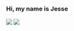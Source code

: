 ### Hi, my name is Jesse
<img align="center" src="https://github-readme-stats-one-bice.vercel.app/api?username=Mr-Bossman&show_icons=true&include_all_commits=true&icon_color=FB7299&title_color=FB7299&hide_border=true"/>
<img align="center" src="https://github-readme-stats-one-bice.vercel.app/api/top-langs/?username=Mr-Bossman&layout=compact&langs_count=6&include_all_commits=true&icon_color=FB7299&hide_border=true&title_color=FB7299&hide=Tcl,Assembly,HTML,CSS,Makefile,cmake&exclude_repo=binutils,imxrt-linux-buildroot,F1C100S-linux,wallet,rk3368-linux" />
